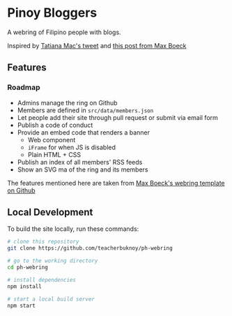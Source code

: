 # Pinoy Bloggers
A webring of Filipino people with blogs.

Inspired by [Tatiana Mac's tweet](https://twitter.com/TatianaTMac/status/1114388079630929926) and [this post from Max Boeck](https://mxb.dev/blog/webring-kit/)

## Features
### Roadmap
- Admins manage the ring on Github
- Members are defined in `src/data/members.json`
- Let people add their site through pull request or submit via email form
- Publish a code of conduct
- Provide an embed code that renders a banner
  - Web component
  - `iFrame` for when JS is disabled
  - Plain HTML + CSS
- Publish an index of all members' RSS feeds
- Show an SVG ma of the ring and its members

The features mentioned here are taken from [Max Boeck's webring template on Github](https://github.com/maxboeck/webring)

## Local Development
To build the site locally, run these commands:

```sh
# clone this repository
git clone https://github.com/teacherbuknoy/ph-webring

# go to the working directory
cd ph-webring

# install dependencies
npm install

# start a local build server
npm start
```
